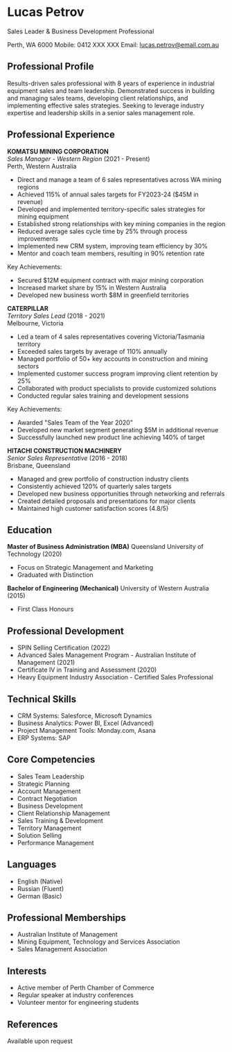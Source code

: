 Lucas Petrov
===========
Sales Leader & Business Development Professional

Perth, WA 6000
Mobile: 0412 XXX XXX
Email: lucas.petrov@email.com.au

Professional Profile
------------------
Results-driven sales professional with 8 years of experience in industrial equipment sales and team leadership. Demonstrated success in building and managing sales teams, developing client relationships, and implementing effective sales strategies. Seeking to leverage industry expertise and leadership skills in a senior sales management role.

Professional Experience
---------------------

**KOMATSU MINING CORPORATION**  
*Sales Manager - Western Region* (2021 - Present)  
Perth, Western Australia

- Direct and manage a team of 6 sales representatives across WA mining regions
- Achieved 115% of annual sales targets for FY2023-24 ($45M in revenue)
- Developed and implemented territory-specific sales strategies for mining equipment
- Established strong relationships with key mining companies in the region
- Reduced average sales cycle time by 25% through process improvements
- Implemented new CRM system, improving team efficiency by 30%
- Mentor and coach team members, resulting in 90% retention rate

Key Achievements:
* Secured $12M equipment contract with major mining corporation
* Increased market share by 15% in Western Australia
* Developed new business worth $8M in greenfield territories

**CATERPILLAR**  
*Territory Sales Lead* (2018 - 2021)  
Melbourne, Victoria

- Led a team of 4 sales representatives covering Victoria/Tasmania territory
- Exceeded sales targets by average of 110% annually
- Managed portfolio of 50+ key accounts in construction and mining sectors
- Implemented customer success program improving client retention by 25%
- Collaborated with product specialists to provide customized solutions
- Conducted regular sales training and development sessions

Key Achievements:
* Awarded "Sales Team of the Year 2020"
* Developed new market segment generating $5M in additional revenue
* Successfully launched new product line achieving 140% of target

**HITACHI CONSTRUCTION MACHINERY**  
*Senior Sales Representative* (2016 - 2018)  
Brisbane, Queensland

- Managed and grew portfolio of construction industry clients
- Consistently achieved 120% of quarterly sales targets
- Developed new business opportunities through networking and referrals
- Created detailed proposals and presentations for major clients
- Maintained high customer satisfaction scores (4.8/5)

Education
---------

**Master of Business Administration (MBA)**
Queensland University of Technology (2020)
- Focus on Strategic Management and Marketing
- Graduated with Distinction

**Bachelor of Engineering (Mechanical)**
University of Western Australia (2015)
- First Class Honours

Professional Development
-----------------------

- SPIN Selling Certification (2022)
- Advanced Sales Management Program - Australian Institute of Management (2021)
- Certificate IV in Training and Assessment (2020)
- Heavy Equipment Industry Association - Certified Sales Professional

Technical Skills
---------------

- CRM Systems: Salesforce, Microsoft Dynamics
- Business Analytics: Power BI, Excel (Advanced)
- Project Management Tools: Monday.com, Asana
- ERP Systems: SAP

Core Competencies
----------------

- Sales Team Leadership
- Strategic Planning
- Account Management
- Contract Negotiation
- Business Development
- Client Relationship Management
- Sales Training & Development
- Territory Management
- Solution Selling
- Performance Management

Languages
---------

- English (Native)
- Russian (Fluent)
- German (Basic)

Professional Memberships
-----------------------

- Australian Institute of Management
- Mining Equipment, Technology and Services Association
- Sales Management Association

Interests
---------

- Active member of Perth Chamber of Commerce
- Regular speaker at industry conferences
- Volunteer mentor for engineering students

References
----------

Available upon request
